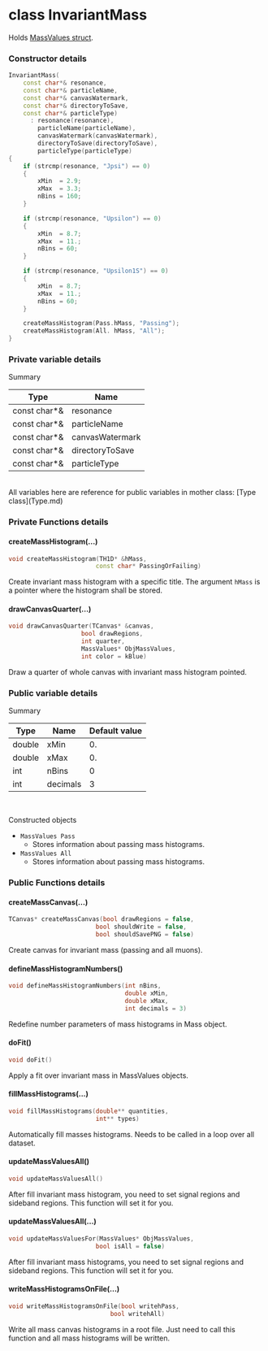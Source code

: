 # class InvariantMass

Holds [MassValues struct](MassValues.md).

### Constructor details

```cpp
InvariantMass(
	const char*& resonance,
	const char*& particleName,
	const char*& canvasWatermark,
	const char*& directoryToSave,
 	const char*& particleType)
	  : resonance(resonance),
	    particleName(particleName),
	    canvasWatermark(canvasWatermark),
	    directoryToSave(directoryToSave),
	    particleType(particleType)
{
	if (strcmp(resonance, "Jpsi") == 0)
	{
		xMin  = 2.9;
		xMax  = 3.3;
		nBins = 160;
	}

	if (strcmp(resonance, "Upsilon") == 0)
	{
		xMin  = 8.7;
		xMax  = 11.;
		nBins = 60;
	}

	if (strcmp(resonance, "Upsilon1S") == 0)
	{
		xMin  = 8.7;
		xMax  = 11.;
		nBins = 60;
	}

	createMassHistogram(Pass.hMass, "Passing");
	createMassHistogram(All. hMass, "All");
}
```

### Private variable details

Summary

| Type           | Name                 |
|----------------|----------------------|
| const char*&   | resonance            |
| const char*&   | particleName         |
| const char*&   | canvasWatermark      |
| const char*&   | directoryToSave      |
| const char*&   | particleType         |

<br>
All variables here are reference for public variables in mother class: [Type class](Type.md)

### Private Functions details

#### createMassHistogram(...)

```cpp
void createMassHistogram(TH1D* &hMass,
						const char* PassingOrFailing)
```

Create invariant mass histogram with a specific title. The argument `hMass` is a pointer where the histogram shall be stored.

#### drawCanvasQuarter(...)

```cpp
void drawCanvasQuarter(TCanvas* &canvas,
					bool drawRegions,
					int quarter,
					MassValues* ObjMassValues,
					int color = kBlue)
```

Draw a quarter of whole canvas with invariant mass histogram pointed.

### Public variable details

Summary

| Type         | Name                 | Default value |
|--------------|----------------------|---------------|
| double       | xMin                 | 0.            |
| double       | xMax                 | 0.            |
| int          | nBins                | 0             |
| int          | decimals             | 3             |

<br>

Constructed objects

* `MassValues Pass`
	* Stores information about passing mass histograms.
* `MassValues All`
	* Stores information about passing mass histograms.

### Public Functions details

#### createMassCanvas(...)

```cpp
TCanvas* createMassCanvas(bool drawRegions = false,
						bool shouldWrite = false,
						bool shouldSavePNG = false)
```

Create canvas for invariant mass (passing and all muons).

#### defineMassHistogramNumbers()

```cpp
void defineMassHistogramNumbers(int nBins,
								double xMin,
								double xMax,
								int decimals = 3)
```

Redefine number parameters of mass histograms in Mass object.

#### doFit()

```cpp
void doFit()
```

Apply a fit over invariant mass in MassValues objects.

#### fillMassHistograms(...)

```cpp
void fillMassHistograms(double** quantities,
						int** types)
```

Automatically fill masses histograms. Needs to be called in a loop over all dataset.

#### updateMassValuesAll()

```cpp
void updateMassValuesAll()
```

After fill invariant mass histogram, you need to set signal regions and sideband regions. This function will set it for you.

#### updateMassValuesAll(...)

```cpp
void updateMassValuesFor(MassValues* ObjMassValues,
						bool isAll = false)
```

After fill invariant mass histograms, you need to set signal regions and sideband regions. This function will set it for you.

#### writeMassHistogramsOnFile(...)

```cpp
void writeMassHistogramsOnFile(bool writehPass,
							bool writehAll)
```

Write all mass canvas histograms in a root file. Just need to call this function and all mass histograms will be written.